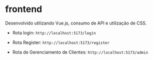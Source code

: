 # frontend

Desenvolvido utilizando Vue.js, consumo de API e utilização de CSS.

- Rota login: `http://localhost:5173/login`

- Rota Register: `http://localhost:5173/register`

- Rota de Gerenciamento de Clientes: `http://localhost:5173/admin`


